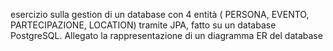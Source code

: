 esercizio sulla gestion di un database con 4 entità ( PERSONA, EVENTO, PARTECIPAZIONE, LOCATION) tramite JPA, fatto su un database PostgreSQL.
Allegato la rappresentazione di un diagramma ER del database
